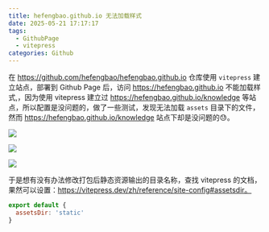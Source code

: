 ```yaml
---
title: hefengbao.github.io 无法加载样式
date: 2025-05-21 17:17:17
tags:
  - GithubPage
  - vitepress
categories: Github
---
```

在 https://github.com/hefengbao/hefengbao.github.io 仓库使用 `vitepress`  建立站点，部署到 Github Page 后，访问 https://hefengbao.github.io 不能加载样式,，因为使用 vitepress 建立过 https://hefengbao.github.io/knowledge 等站点，所以配置是没问题的，做了一些测试，发现无法加载 `assets` 目录下的文件，然而 https://hefengbao.github.io/knowledge 站点下却是没问题的😓。

![](images/445063428-3d491ea2-7ec7-4a78-b912-68a9a265858f.png)


![](images/445063500-619ac4e2-590c-4508-a34d-7929bb74eba2.png)

![](images/445063560-449b2411-8607-4e8e-9fae-3ad9f25bf3f0.png)


于是想有没有办法修改打包后静态资源输出的目录名称，查找 vitepress 的文档，果然可以设置：https://vitepress.dev/zh/reference/site-config#assetsdir。

```js
export default {
  assetsDir: 'static'
}
```
